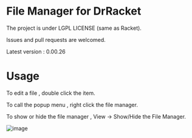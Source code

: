 # File Manager for DrRacket
The project is under LGPL LICENSE (same as Racket).

Issues and pull requests are welcomed.  
 
Latest version : 0.00.26

# Usage
To edit a file , double click the item.

To call the popup menu , right click the file manager.

To show or hide the file manager , View -> Show/Hide the File Manager. 

![image](https://user-images.githubusercontent.com/22510026/42548949-4830b8c2-84fc-11e8-9d16-8e67fe4e194d.png)


